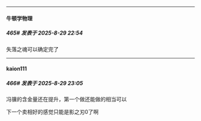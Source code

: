 ﻿
*****

####  牛顿学物理  
##### 465#       发表于 2025-8-29 22:54

失落之魂可以确定完了


*****

####  kaion111  
##### 466#       发表于 2025-8-29 23:05

冯骥的含金量还在提升，第一个做还能做的相当可以

下一个卖相好的感觉只能是影之刃0了啊

